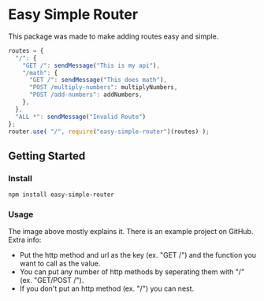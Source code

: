 # Easy Simple Router
This package was made to make adding routes easy and simple.
```js
routes = {
  "/": {
    "GET /": sendMessage("This is my api"),
    "/math": {
      "GET /": sendMessage("This does math"),
      "POST /multiply-numbers": multiplyNumbers,
      "POST /add-numbers": addNumbers,
    },
  },
  "ALL *": sendMessage("Invalid Route")
};
router.use( "/", require("easy-simple-router")(routes) );
```
## Getting Started
### Install
```
npm install easy-simple-router
```
### Usage
The image above mostly explains it. There is an example project on GitHub.
Extra info:
* Put the http method and url as the key (ex. "GET /") and the function you want to call as the value.
* You can put any number of http methods by seperating them with "/" (ex. "GET/POST /").
* If you don't put an http method (ex. "/") you can nest.

